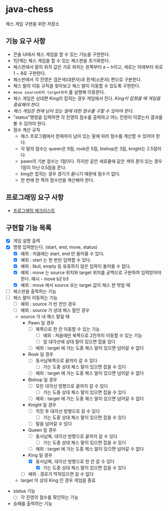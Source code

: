 # java-chess
체스 게임 구현을 위한 저장소

## 기능 요구 사항
* 콘솔 UI에서 체스 게임을 할 수 있는 기능을 구현한다.
* 1단계는 체스 게임을 할 수 있는 체스판을 초기화한다.
* 체스판에서 말의 위치 값은 가로 위치는 왼쪽부터 a ~ h이고, 세로는 아래부터 위로 1 ~ 8로 구현한다.
* 체스판에서 각 진영은 검은색(대문자)과 흰색(소문자) 편으로 구분한다.
* 체스 말의 이동 규칙을 찾아보고 체스 말이 이동할 수 있도록 구현한다.
* `move source위치 target위치` 를 실행해 이동한다.
* 체스 게임은 상대편 King이 잡히는 경우 게임에서 진다. *King이 잡혔을 때 게임을 종료해야 한다.*
* *체스 게임은 현재 남아 있는 말에 대한 점수를 구할 수 있어야 한다.*
* "status"명령을 입력하면 각 진영의 점수를 출력하고 어느 진영이 이겼는지 결과를 볼 수 있어야 한다.
* 점수 계산 규칙
    * 체스 프로그램에서 현재까지 남아 있는 말에 따라 점수를 계산할 수 있어야 한다.
    * 각 말의 점수는 queen은 9점, rook은 5점, bishop은 3점, knight는 2.5점이다.
    * pawn의 기본 점수는 1점이다. 하지만 같은 세로줄에 같은 색의 폰이 있는 경우 1점이 아닌 0.5점을 준다.
    * king은 잡히는 경우 경기가 끝나기 때문에 점수가 없다.
    * 한 번에 한 쪽의 점수만을 계산해야 한다.
    
## 프로그래밍 요구 사항
* [프로그래밍 체크리스트](https://github.com/woowacourse/woowacourse-docs/blob/master/cleancode/pr_checklist.md)

## 구현할 기능 목록
* [x] 게임 설명 출력
* [x] 명령 입력받는다. (start, end, move, status)
    * [x] 예외 : 처음에는 start, end 만 들어올 수 있다.
    * [x] 예외 : start 는 한 번만 입력할 수 있다.
    * [x] 예외 : Null, empty 등 유효하지 않은 입력이 들어올 수 없다.
    * [x] 예외 : move 는 source 위치와 target 위치를 공백으로 구분하여 입력받아야 한다. 예시 - move b2 b3
    * [x] 예외 : move 에서 source 또는 target 값이 체스 판 밖일 때
* [ ] 체스판을 출력하는 기능
* [ ] 체스 말이 이동하는 기능
    * [ ] 예외 : source 가 빈 칸인 경우
    * [ ] 예외 : source 가 상대 체스 말인 경우
    * source 가 내 체스 말일 때
        * Pawn 일 경우
            * [ ] 북쪽으로 한 칸 이동할 수 있는 기능
                * [ ] 예외 : 처음에만 북쪽으로 2칸까지 이동할 수 있는 기능
                * [ ] 앞 대각선에 상대 말이 있으면 잡을  있다
            * [ ] 예외 : target 에 가는 도중 체스 말이 있으면 넘어갈 수 없다
        * Rook 일 경우
            * [ ] 동서남북쪽으로 끝까지 갈 수 있다
                * [ ] 가는 도중 상대 체스 말이 있으면 잡을 수 있다
            * [ ] 예외 : target 에 가는 도중 체스 말이 있으면 넘어갈 수 없다
        * Bishop 일 경우
            * [ ] 모든 대각선 방향으로 끝까지 갈 수 있다
                * [ ] 가는 도중 상대 체스 말이 있으면 잡을 수 있다
            * [ ] 예외 : target 에 가는 도중 체스 말이 있으면 넘어갈 수 없다
        * Knight 일 경우
            * [ ] 직진 후 대각선 방향으로 갈 수 있다
                * [ ] 가는 도중 상대 체스 말이 있으면 잡을 수 있다
            * [ ] 말을 넘어갈 수 있다
        * Queen 일 경우
            * [ ] 동서남북, 대각선 방향으로 끝까지 갈 수 있다
                * [ ] 가는 도중 상대 체스 말이 있으면 잡을 수 있다
            * [ ] 예외 : target 에 가는 도중 체스 말이 있으면 넘어갈 수 없다
        * King 일 경우
            * [x] 동서남북, 대각선 방향으로 한 칸 갈 수 있다
                * [x] 가는 도중 상대 체스 말이 있으면 잡을 수 있다
                
        * [ ] 예외 : 경로가 막혀있으면 갈 수 없다
    * target 이 상대 King 인 경우 게임을 종료
* status 기능
    * [ ] 각 진영의 점수를 확인하는 기능
* 승패를 출력하는 기능
